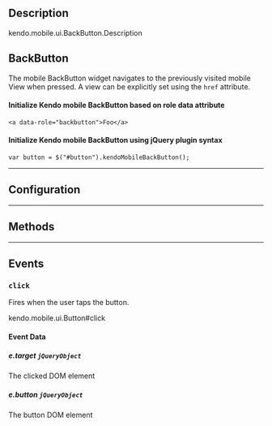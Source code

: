 ## Description


kendo.mobile.ui.BackButton.Description

## BackButton

The mobile BackButton widget navigates to the previously visited mobile View when pressed. A view can be explicitly set using the `href` attribute.

#### Initialize Kendo mobile BackButton based on role data attribute

    <a data-role="backbutton">Foo</a>


#### Initialize Kendo mobile BackButton using jQuery plugin syntax

    var button = $("#button").kendoMobileBackButton();



------------------------------------------

## Configuration



------------------------------------------

## Methods



------------------------------------------

## Events

### `click`
Fires when the user taps the button.

kendo.mobile.ui.Button#click


#### Event Data 

##### e.target `jQueryObject`

The clicked DOM element

##### e.button `jQueryObject`

The button DOM element

